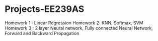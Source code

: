 # Projects-EE239AS
Homework 1 : Linear Regression
Homework 2: KNN, Softmax, SVM
Homework 3 : 2 layer Neural network, Fully connected Neural Network, Forward and Backward Propagation

